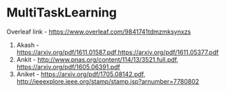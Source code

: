# MultiTaskLearning

Overleaf link - https://www.overleaf.com/9841741tdmzmksynxzs 
1) Akash - https://arxiv.org/pdf/1611.01587.pdf,https://arxiv.org/pdf/1611.05377.pdf
2) Ankit - http://www.pnas.org/content/114/13/3521.full.pdf, https://arxiv.org/pdf/1605.06391.pdf 
3) Aniket - https://arxiv.org/pdf/1705.08142.pdf, http://ieeexplore.ieee.org/stamp/stamp.jsp?arnumber=7780802 

